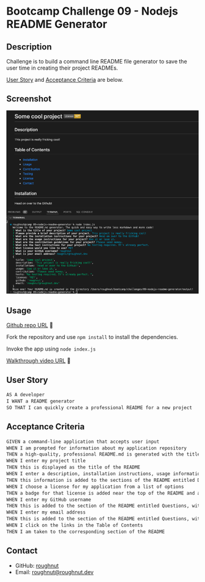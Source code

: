 
# Bootcamp Challenge 09 - Nodejs README Generator

## Description

Challenge is to build a command line README file generator to save the user time in creating their project READMEs.

[User Story](#user-story) and [Acceptance Criteria](#acceptance-criteria) are below.

## Screenshot

![screenshot](./images/readme-generator-screenshot.png "link to screenshot")

## Usage

[Github repo URL](https://github.com/roughnut/nodejs-readme-generator "link to Github repo") :fork_and_knife:

Fork the repository and use `npm install` to install the dependencies.

Invoke the app using `node index.js`

[Walkthrough video URL](https://drive.google.com/file/d/1eFlhNryPTIxJ85NNV0BH4RVHVulaLXmd/view "link to Screencastify instructional video") :movie_camera:

## User Story
```md
AS A developer
I WANT a README generator
SO THAT I can quickly create a professional README for a new project
```

## Acceptance Criteria
```md
GIVEN a command-line application that accepts user input
WHEN I am prompted for information about my application repository
THEN a high-quality, professional README.md is generated with the title of my project and sections entitled Description, Table of Contents, Installation, Usage, License, Contributing, Tests, and Questions
WHEN I enter my project title
THEN this is displayed as the title of the README
WHEN I enter a description, installation instructions, usage information, contribution guidelines, and test instructions
THEN this information is added to the sections of the README entitled Description, Installation, Usage, Contributing, and Tests
WHEN I choose a license for my application from a list of options
THEN a badge for that license is added near the top of the README and a notice is added to the section of the README entitled License that explains which license the application is covered under
WHEN I enter my GitHub username
THEN this is added to the section of the README entitled Questions, with a link to my GitHub profile
WHEN I enter my email address
THEN this is added to the section of the README entitled Questions, with instructions on how to reach me with additional questions
WHEN I click on the links in the Table of Contents
THEN I am taken to the corresponding section of the README
```

  ## Contact
  - GitHub: [roughnut](https://github.com/roughnut)
  - Email: [roughnut@roughnut.dev](mailto:roughnut@roughnut.dev)
  